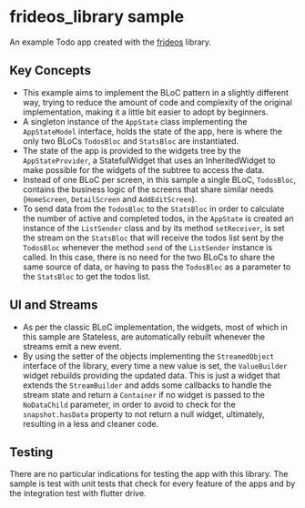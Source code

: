 # frideos_library sample

An example Todo app created with the [frideos](https://pub.dartlang.org/packages/frideos) library. 

## Key Concepts

- This example aims to implement the BLoC pattern in a slightly different way, trying to reduce the amount of code and complexity of the original implementation, making it a little bit easier to adopt by beginners.
- A singleton instance of the `AppState` class implementing the `AppStateModel` interface, holds the state of the app, here is where the only two BLoCs `TodosBloc` and `StatsBloc` are instantiated. 
- The state of the app is provided to the widgets tree by the `AppStateProvider`, a StatefulWidget that uses an InheritedWidget to make possible for the widgets of the subtree to access the data.
- Instead of one BLoC per screen, in this sample a single BLoC, `TodosBloc`, contains the business logic of the screens that share similar needs (`HomeScreen`, `DetailScreen` and `AddEditScreen`).
- To send data from the `TodosBloc` to the `StatsBloc` in order to calculate the number of active and completed todos, in the `AppState` is created an instance of the `ListSender` class and by its method `setReceiver`, is set the stream on the `StatsBloc` that will receive the todos list sent by the `TodosBloc` whenever the method `send` of the `ListSender` instance is called. In this case, there is no need for the two BLoCs to share the same source of data, or having to pass the `TodosBloc` as a parameter to the `StatsBloc` to get the todos list.

## UI and Streams

- As per the classic BLoC implementation, the widgets, most of which in this sample are Stateless, are automatically rebuilt whenever the streams emit a new event. 
- By using the setter of the objects implementing the `StreamedObject` interface of the library, every time a new value is set, the `ValueBuilder` widget rebuilds providing the updated data. This is just a widget that extends the `StreamBuilder` and adds some callbacks to handle the stream state and return a `Container` if no widget is passed to the `NoDataChild` parameter, in order to avoid to check for the `snapshot.hasData` property to not return a null widget, ultimately, resulting in a less and cleaner code.

## Testing
There are no particular indications for testing the app with this library. The sample is test with unit tests that check for every feature of the apps and by the integration test with flutter drive.